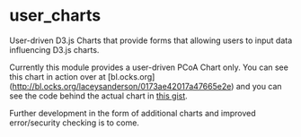 # user_charts
User-driven D3.js Charts that provide forms that allowing users to input data influencing D3.js charts.

Currently this module provides a user-driven PCoA Chart only. You can see this chart in action over at [bl.ocks.org]
(http://bl.ocks.org/laceysanderson/0173ae42017a47665e2e) and you can see the code behind the actual chart in [this gist](https://gist.github.com/laceysanderson/0173ae42017a47665e2e).

Further development in the form of additional charts and improved error/security checking is to come.

